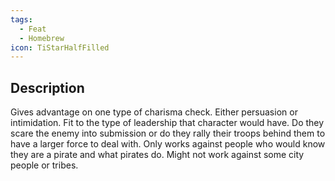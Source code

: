 ```yaml
---
tags:
  - Feat
  - Homebrew
icon: TiStarHalfFilled
---
```

## Description
Gives advantage on one type of charisma check. Either persuasion or intimidation. Fit to the type of leadership that character would have. Do they scare the enemy into submission or do they rally their troops behind them to have a larger force to deal with. Only works against people who would know they are a pirate and what pirates do. Might not work against some city people or tribes. 

